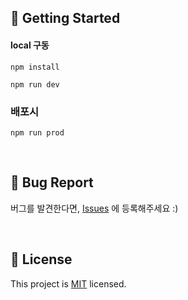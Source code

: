 ## 🚀 Getting Started

#### local 구동

```
npm install
```

```
npm run dev
```

### 배포시
```
npm run prod
```

<br>

## 🐞 Bug Report

버그를 발견한다면, [Issues](https://github.com/woowacourse/react-subway) 에 등록해주세요 :)

<br>

## 📝 License

This project is [MIT](https://github.com/woowacourse/react-subway/blob/main/LICENSE) licensed.

